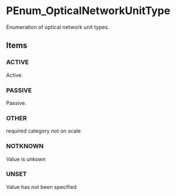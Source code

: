 # PEnum_OpticalNetworkUnitType

Enumeration of optical network unit types.

## Items

### ACTIVE
Active.

### PASSIVE
Passive.

### OTHER
required category not on scale

### NOTKNOWN
Value is unkown

### UNSET
Value has not been specified
